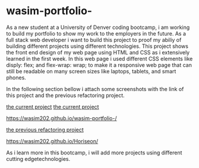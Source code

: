 # wasim-portfolio-

As a new student at a University of Denver coding bootcamp, i am working to build my portfolio to show my work to the employers in the future. As a full stack web developer i want to build this project to proof my abiliy of building different projects using different technologies. This project shows the front end design of my web page using HTML and CSS as i extensively learned in the first week. In this web page i used different CSS elements like disply: flex; and flex-wrap: wrap; to make it a responsive web page that can still be readable on many screen sizes like laptops, tablets, and smart phones.

In the following section bellow i attach some screenshots with the link of this project and the previous refactoring project.

[the current project](assets/images/image2.png)
[the current project](assets/images/image3.png)

https://wasim202.github.io/wasim-portfolio-/

[the previous refactoring project](assets/images/image1.png)

https://wasim202.github.io/Horiseon/

As i learn more in this bootcamp, i will add more projects using different cutting edgetechnologies.
